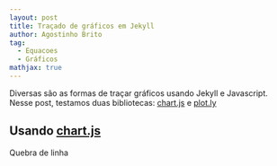 ```yaml
---
layout: post
title: Traçado de gráficos em Jekyll
author: Agostinho Brito
tag:
  - Equacoes
  - Gráficos
mathjax: true
---
```


Diversas são as formas de traçar gráficos usando Jekyll e Javascript. Nesse post, testamos duas bibliotecas: [chart.js](https://chartjs.org) e [plot.ly](https://plot.ly)

## Usando [chart.js](https://chartjs.org)

<script type="text/javascript" src="https://cdnjs.cloudflare.com/ajax/libs/Chart.js/2.7.2/Chart.bundle.js"></script>

<canvas id="myChart" width="400" height="300"></canvas>
<script>
var ctx = document.getElementById("myChart").getContext('2d');
var myChart = new Chart(ctx, {
    type: 'bar',
    data: {
        labels: ["Red", "Blue", "Yellow", "Green", "Purple", "Orange"],
        datasets: [{
            label: 'Número de Votos',
            data: [12, 19, 3, 5, 2, 3],
            backgroundColor: [
                'rgba(255, 99, 132, 0.2)',
                'rgba(54, 162, 235, 0.2)',
                'rgba(255, 206, 86, 0.2)',
                'rgba(75, 192, 192, 0.2)',
                'rgba(153, 102, 255, 0.2)',
                'rgba(255, 159, 64, 0.2)'
            ],
            borderColor: [
                'rgba(255,99,132,1)',
                'rgba(54, 162, 235, 1)',
                'rgba(255, 206, 86, 1)',
                'rgba(75, 192, 192, 1)',
                'rgba(153, 102, 255, 1)',
                'rgba(255, 159, 64, 1)'
            ],
            borderWidth: 1
        }]
    },
    options: {
        scales: {
            yAxes: [{
                ticks: {
                    beginAtZero:true
                }
            }]
        }
    }
});
</script>

Quebra de linha

<canvas id="lineplot" width="400" height="300"></canvas>

<script>
		var ctx = document.getElementById("lineplot").getContext('2d');
var myChart = new Chart(ctx, {
		type: 'line',
		data: {
				labels: [10, 20, 30, 40, 50],
				datasets: [{
						data: [1, 2, 5, 4, 3],
						label: "Experimento 1",
						borderColor: "#ff0000",
						fill: false
				},
				{
				 data: [4, 5, 3, 3, 0],
						label: "Experimento 2",
						borderColor: "#00ff00",
						fill: false
				}]
		},
		options: {
				scales:{
						yAxes: [{
								scaleLabel: {
										display: true,
										labelString: "Temperatura (Celsius)"
								}
						}
									 ],
						xAxes: [{
								scaleLabel: {
										display: true,
										labelString: "Tempo (s)"
								}
						}
						]

						
				},
				elements: {
						line: { tension: 0.5,}
				},
				title: {
						display: true,
						text: "Temperatura x tempo"
				}
		}
});

## Usando [plot.ly](https://plot.ly)

